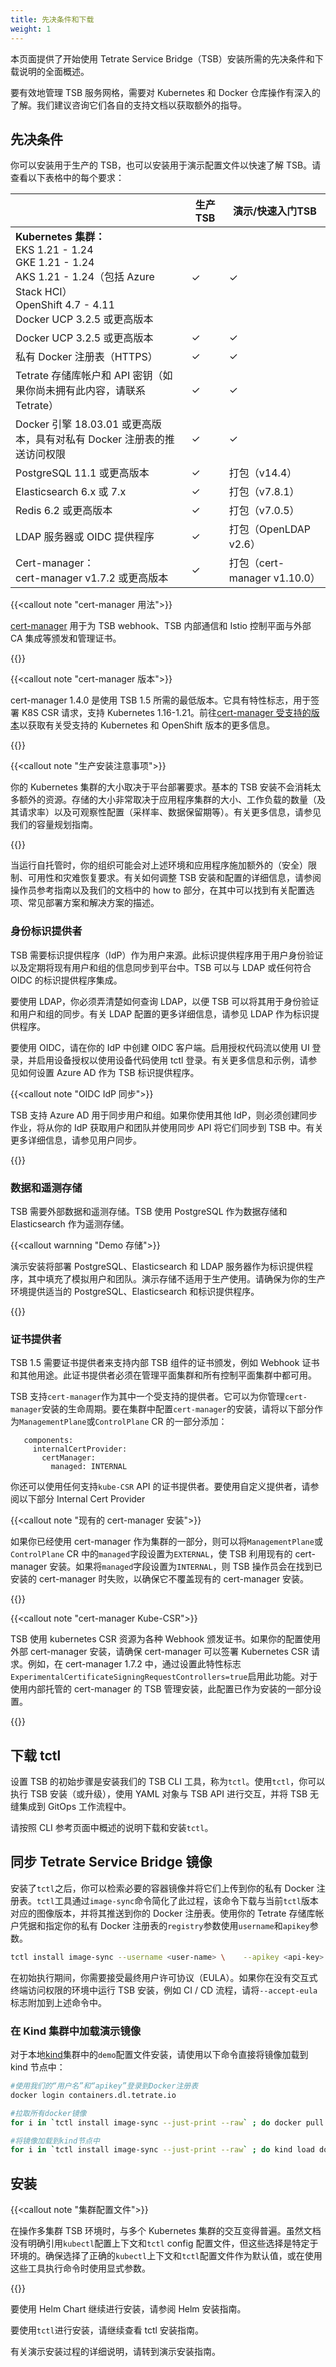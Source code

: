```yaml
---
title: 先决条件和下载
weight: 1
---
```


本页面提供了开始使用 Tetrate Service Bridge（TSB）安装所需的先决条件和下载说明的全面概述。

要有效地管理 TSB 服务网格，需要对 Kubernetes 和 Docker 仓库操作有深入的了解。我们建议咨询它们各自的支持文档以获取额外的指导。

## 先决条件

你可以安装用于生产的 TSB，也可以安装用于演示配置文件以快速了解 TSB。请查看以下表格中的每个要求：

|                                                              | 生产 TSB | 演示/快速入门TSB             |
| ------------------------------------------------------------ | ------- | ---------------------------- |
| **Kubernetes 集群：**<br />EKS 1.21 - 1.24<br />GKE 1.21 - 1.24<br />AKS 1.21 - 1.24（包括 Azure Stack HCI）<br />OpenShift 4.7 - 4.11<br />Docker UCP 3.2.5 或更高版本 | ✓       | ✓                            |
| Docker UCP 3.2.5 或更高版本                                   | ✓       | ✓                            |
| 私有 Docker 注册表（HTTPS）                                    | ✓       | ✓                            |
| Tetrate 存储库帐户和 API 密钥（如果你尚未拥有此内容，请联系 Tetrate） | ✓       | ✓                            |
| Docker 引擎 18.03.01 或更高版本，具有对私有 Docker 注册表的推送访问权限 | ✓       | ✓                            |
| PostgreSQL 11.1 或更高版本                                    | ✓       | 打包（v14.4）                |
| Elasticsearch 6.x 或 7.x                                       | ✓       | 打包（v7.8.1）               |
| Redis 6.2 或更高版本                                          | ✓       | 打包（v7.0.5）               |
| LDAP 服务器或 OIDC 提供程序                                     | ✓       | 打包（OpenLDAP v2.6）        |
| Cert-manager：</br>cert-manager v1.7.2 或更高版本             | ✓       | 打包（cert-manager v1.10.0） |

{{<callout note "cert-manager 用法">}}

[cert-manager](https://cert-manager.io/) 用于为 TSB webhook、TSB 内部通信和 Istio 控制平面与外部 CA 集成等颁发和管理证书。

{{</callout>}}

{{<callout note "cert-manager 版本">}}

cert-manager 1.4.0 是使用 TSB 1.5 所需的最低版本。它具有特性标志，用于签署 K8S CSR 请求，支持 Kubernetes 1.16-1.21。前往[cert-manager 受支持的版本](https://cert-manager.io/docs/installation/supported-releases/)以获取有关受支持的 Kubernetes 和 OpenShift 版本的更多信息。

{{</callout>}}

{{<callout note "生产安装注意事项">}}

你的 Kubernetes 集群的大小取决于平台部署要求。基本的 TSB 安装不会消耗太多额外的资源。存储的大小非常取决于应用程序集群的大小、工作负载的数量（及其请求率）以及可观察性配置（采样率、数据保留期等）。有关更多信息，请参见我们的容量规划指南。 

{{</callout>}}

当运行自托管时，你的组织可能会对上述环境和应用程序施加额外的（安全）限制、可用性和灾难恢复要求。有关如何调整 TSB 安装和配置的详细信息，请参阅操作员参考指南以及我们的文档中的 how to 部分，在其中可以找到有关配置选项、常见部署方案和解决方案的描述。

### 身份标识提供者

TSB 需要标识提供程序（IdP）作为用户来源。此标识提供程序用于用户身份验证以及定期将现有用户和组的信息同步到平台中。TSB 可以与 LDAP 或任何符合 OIDC 的标识提供程序集成。

要使用 LDAP，你必须弄清楚如何查询 LDAP，以便 TSB 可以将其用于身份验证和用户和组的同步。有关 LDAP 配置的更多详细信息，请参见 LDAP 作为标识提供程序。

要使用 OIDC，请在你的 IdP 中创建 OIDC 客户端。启用授权代码流以使用 UI 登录，并启用设备授权以使用设备代码使用 tctl 登录。有关更多信息和示例，请参见如何设置 Azure AD 作为 TSB 标识提供程序。

{{<callout note "OIDC IdP 同步">}}

TSB 支持 Azure AD 用于同步用户和组。如果你使用其他 IdP，则必须创建同步作业，将从你的 IdP 获取用户和团队并使用同步 API 将它们同步到 TSB 中。有关更多详细信息，请参见用户同步。 

{{</callout>}}

### 数据和遥测存储

TSB 需要外部数据和遥测存储。TSB 使用 PostgreSQL 作为数据存储和 Elasticsearch 作为遥测存储。

{{<callout warnning "Demo 存储">}}

演示安装将部署 PostgreSQL、Elasticsearch 和 LDAP 服务器作为标识提供程序，其中填充了模拟用户和团队。演示存储不适用于生产使用。请确保为你的生产环境提供适当的 PostgreSQL、Elasticsearch 和标识提供程序。 

{{</callout>}}

### 证书提供者

TSB 1.5 需要证书提供者来支持内部 TSB 组件的证书颁发，例如 Webhook 证书和其他用途。此证书提供者必须在管理平面集群和所有控制平面集群中都可用。

TSB 支持`cert-manager`作为其中一个受支持的提供者。它可以为你管理`cert-manager`安装的生命周期。要在集群中配置`cert-manager`的安装，请将以下部分作为`ManagementPlane`或`ControlPlane` CR 的一部分添加：

```
   components:
     internalCertProvider:
       certManager:
         managed: INTERNAL
```

你还可以使用任何支持`kube-CSR` API 的证书提供者。要使用自定义提供者，请参阅以下部分 Internal Cert Provider

{{<callout note "现有的 cert-manager 安装">}}

如果你已经使用 cert-manager 作为集群的一部分，则可以将`ManagementPlane`或`ControlPlane` CR 中的`managed`字段设置为`EXTERNAL`，使 TSB 利用现有的 cert-manager 安装。如果将`managed`字段设置为`INTERNAL`，则 TSB 操作员会在找到已安装的 cert-manager 时失败，以确保它不覆盖现有的 cert-manager 安装。

{{</callout>}}

{{<callout note "cert-manager Kube-CSR">}}

TSB 使用 kubernetes CSR 资源为各种 Webhook 颁发证书。如果你的配置使用外部 cert-manager 安装，请确保 cert-manager 可以签署 Kubernetes CSR 请求。例如，在 cert-manager 1.7.2 中，通过设置此特性标志 `ExperimentalCertificateSigningRequestControllers=true`启用此功能。对于使用内部托管的 cert-manager 的 TSB 管理安装，此配置已作为安装的一部分设置。 

{{</callout>}}

## 下载 tctl

设置 TSB 的初始步骤是安装我们的 TSB CLI 工具，称为`tctl`。使用`tctl`，你可以执行 TSB 安装（或升级），使用 YAML 对象与 TSB API 进行交互，并将 TSB 无缝集成到 GitOps 工作流程中。

请按照 CLI 参考页面中概述的说明下载和安装`tctl`。

## 同步 Tetrate Service Bridge 镜像

安装了`tctl`之后，你可以检索必要的容器镜像并将它们上传到你的私有 Docker 注册表。`tctl`工具通过`image-sync`命令简化了此过程，该命令下载与当前`tctl`版本对应的图像版本，并将其推送到你的 Docker 注册表。使用你的 Tetrate 存储库帐户凭据和指定你的私有 Docker 注册表的`registry`参数使用`username`和`apikey`参数。

```bash
tctl install image-sync --username <user-name> \    --apikey <api-key> --registry <registry-location>
```

在初始执行期间，你需要接受最终用户许可协议（EULA）。如果你在没有交互式终端访问权限的环境中运行 TSB 安装，例如 CI / CD 流程，请将`--accept-eula`标志附加到上述命令中。

### 在 Kind 集群中加载演示镜像

对于本地[kind](https://kind.sigs.k8s.io/)集群中的`demo`配置文件安装，请使用以下命令直接将镜像加载到 kind 节点中：

```bash
#使用我们的“用户名”和“apikey”登录到Docker注册表
docker login containers.dl.tetrate.io

#拉取所有docker镜像
for i in `tctl install image-sync --just-print --raw` ; do docker pull $i ; done

#将镜像加载到kind节点中
for i in `tctl install image-sync --just-print --raw` ; do kind load docker-image $i ; done
```

## 安装

{{<callout note "集群配置文件">}}

在操作多集群 TSB 环境时，与多个 Kubernetes 集群的交互变得普遍。虽然文档没有明确引用`kubectl`配置上下文和`tctl` config 配置文件，但这些选择是特定于环境的。确保选择了正确的`kubectl`上下文和`tctl`配置文件作为默认值，或在使用这些工具执行命令时使用显式参数。

{{</callout>}}

要使用 Helm Chart 继续进行安装，请参阅 Helm 安装指南。

要使用`tctl`进行安装，请继续查看 tctl 安装指南。

有关演示安装过程的详细说明，请转到演示安装指南。
